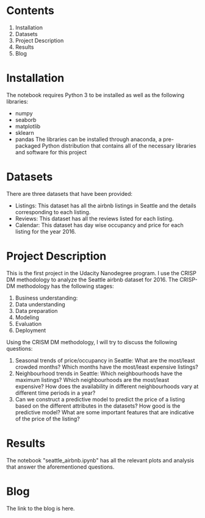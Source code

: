 # Contents
1. Installation
2. Datasets
3. Project Description
4. Results
5. Blog

# Installation

The notebook requires Python 3 to be installed as well as the following libraries: 
* numpy
* seaborb
* matplotlib
* sklearn
* pandas
The libraries can be installed through anaconda, a pre-packaged Python distribution that contains all of the necessary libraries and software for this project

# Datasets
There are three datasets that have been provided: 
* Listings: This dataset has all the airbnb listings in Seattle and the details corresponding to each listing. 
* Reviews: This dataset has all the reviews listed for each listing. 
* Calendar: This dataset has day wise occupancy and price for each listing for the year 2016. 

# Project Description 
This is the first project in the Udacity Nanodegree program. I use the CRISP DM methodology to analyze the Seattle airbnb dataset for 2016. The CRISP-DM methodology has the following stages:
1. Business understanding: 
2. Data understanding
3. Data preparation
4. Modeling
5. Evaluation
6. Deployment

Using the CRISM DM methodology, I will try to discuss the following questions:

1. Seasonal trends of price/occupancy in Seattle: What are the most/least crowded months? Which months have the most/least expensive listings? 
2. Neighbourhood trends in Seattle: Which neighbourhoods have the maximum listings? Which neighbourhoods are the most/least expensive? How does the availability in different neighbourhoods vary at different time periods in a year? 
3. Can we construct a predictive model to predict the price of a listing based on the different attributes in the datasets? How good is the predictive model? What are some important features that are indicative of the price of the listing?  

# Results
The notebook "seattle_airbnb.ipynb" has all the relevant plots and analysis that answer the aforementioned questions.

# Blog

The link to the blog is here. 



